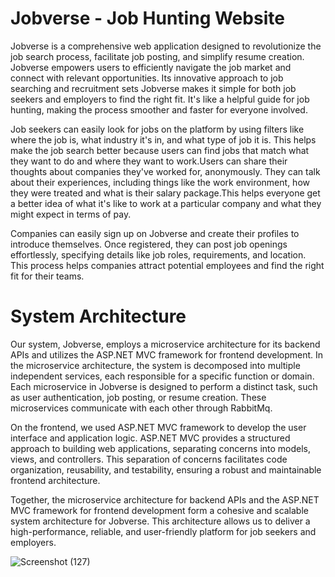 # Jobverse - Job Hunting Website
Jobverse is a comprehensive web application designed to revolutionize the job search process, facilitate job posting, and simplify resume creation. Jobverse empowers users to efficiently navigate the job market and connect with relevant opportunities. Its innovative approach to job searching and recruitment sets Jobverse makes it simple for both job seekers and employers to find the right fit. It's like a helpful guide for job hunting, making the process smoother and faster for everyone involved.

Job seekers can easily look for jobs on the platform by using filters like where the job is, what industry it's in, and what type of job it is. This helps make the job search better because users can find jobs that match what they want to do and where they want to work.Users can share their thoughts about companies they've worked for, anonymously. They can talk about their experiences, including things like the work environment, how they were treated and what is their salary package.This helps everyone get a better idea of what it's like to work at a particular company and what they might expect in terms of pay.

Companies can easily sign up on Jobverse and create their profiles to introduce themselves. Once registered, they can post job openings effortlessly, specifying details like job roles, requirements, and location. This process helps companies attract potential employees and find the right fit for their teams.

# System Architecture
Our system, Jobverse, employs a microservice architecture for its backend APIs and utilizes the ASP.NET MVC framework for frontend development. In the microservice architecture, the system is decomposed into multiple independent services, each responsible for a specific function or domain. Each microservice in Jobverse is designed to perform a distinct task, such as user authentication, job posting, or resume creation. These microservices communicate with each other through RabbitMq.

On the frontend, we used ASP.NET MVC framework to develop the user interface and application logic. ASP.NET MVC provides a structured approach to building web applications, separating concerns into models, views, and controllers. This separation of concerns facilitates code organization, reusability, and testability, ensuring a robust and maintainable frontend architecture.

Together, the microservice architecture for backend APIs and the ASP.NET MVC framework for frontend development form a cohesive and scalable system architecture for Jobverse. This architecture allows us to deliver a high-performance, reliable, and user-friendly platform for job seekers and employers.

![Screenshot (127)](https://github.com/shujamughal/developerhunter/assets/147513934/38b3f7c3-18ee-44c1-8859-e5a3ddc5bcac)


